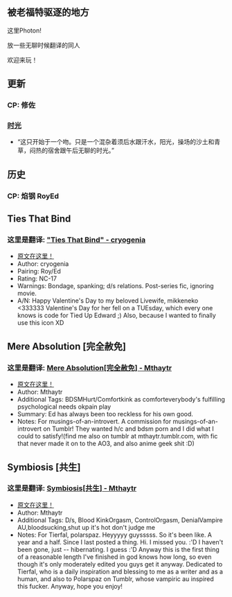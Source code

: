 ## 被老福特驱逐的地方
这里Photon!

放一些无聊时候翻译的同人

欢迎来玩！

## 更新

### CP: 修佐
###  [时光](https://thisisphoton.github.io/Stories-of-RoyEd/time.html) 
* “这只开始于一个吻。只是一个混杂着须后水跟汗水，阳光，操场的沙土和青草，闷热的宿舍跟午后无聊的时光。”




## 历史

### CP: 焰钢 RoyEd
##  Ties That Bind 
### 这里是翻译: ["Ties That Bind" - cryogenia](https://thisisphoton.github.io/Stories-of-RoyEd/ties-that-bind.html)
* [原文在这里！](https://cryogenia.livejournal.com/225257.html)
* Author: cryogenia
* Pairing: Roy/Ed
* Rating: NC-17
* Warnings: Bondage, spanking; d/s relations. Post-series fic, ignoring movie.
* A/N: Happy Valentine's Day to my beloved Livewife, mikkeneko <333333 Valentine's Day for her fell on a TUEsday, which every one knows is code for Tied Up Edward ;) Also, because I wanted to finally use this icon XD

## Mere Absolution [完全赦免]
### 这里是翻译: [Mere Absolution[完全赦免] - Mthaytr](https://thisisphoton.github.io/Stories-of-RoyEd/mere-absolution.html)
* [原文在这里！](https://archiveofourown.org/works/8584720?view_adult=true)
* Author: Mthaytr
* Additional Tags: BDSMHurt/Comfortkink as comforteverybody's fulfilling psychological needs okpain play
* Summary: Ed has always been too reckless for his own good.
* Notes: For musings-of-an-introvert. A commission for musings-of-an-introvert on Tumblr! They wanted h/c and bdsm porn and I did what I could to satisfy!(find me also on tumblr at mthaytr.tumblr.com, with fic that never made it on to the AO3, and also anime geek shit :D)

## Symbiosis [共生]
### 这里是翻译: [Symbiosis[共生] - Mthaytr](https://thisisphoton.github.io/Stories-of-RoyEd/symbiosis.html)
* [原文在这里！](https://archiveofourown.org/works/7216060?hide_banner=true)
* Author: Mthaytr
* Additional Tags: D/s, Blood KinkOrgasm, ControlOrgasm, DenialVampire AU,bloodsucking,shut up it's hot don't judge me
* Notes: For Tierfal, polarspaz. Heyyyyy guysssss. So it's been like. A year and a half. Since I last posted a thing. Hi. I missed you. :'D I haven't been gone, just -- hibernating. I guess :'D Anyway this is the first thing of a reasonable length I've finished in god knows how long, so even though it's only moderately edited you guys get it anyway. Dedicated to Tierfal, who is a daily inspiration and blessing to me as a writer and as a human, and also to Polarspaz on Tumblr, whose vampiric au inspired this fucker. Anyway, hope you enjoy!
